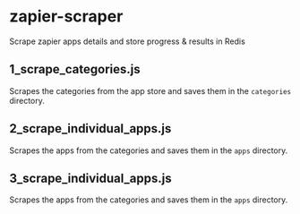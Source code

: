 # zapier-scraper
Scrape zapier apps details and store progress &amp; results in Redis

## 1_scrape_categories.js
Scrapes the categories from the app store and saves them in the `categories` directory.

## 2_scrape_individual_apps.js
Scrapes the apps from the categories and saves them in the `apps` directory.

## 3_scrape_individual_apps.js
Scrapes the apps from the categories and saves them in the `apps` directory.
